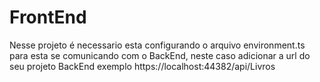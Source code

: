 # FrontEnd
Nesse projeto é necessario esta configurando o arquivo environment.ts para esta se comunicando com o BackEnd, neste caso adicionar a url do seu projeto BackEnd exemplo https://localhost:44382/api/Livros
